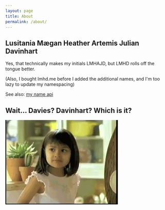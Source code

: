 ```yaml
---
layout: page
title: About
permalink: /about/
---
```


## Lusitania M&aelig;gan Heather Artemis Julian Davinhart

Yes, that technically makes my initials LMHAJD, but LMHD rolls off the tongue better.

(Also, I bought lmhd.me before I added the additional names, and I'm too lazy to update my namespacing)

See also: [my name api](https://github.com/lucymhdavies/whoami)

## Wait... Davies? Davinhart? Which is it?

![Why not both](/images/both.gif)
